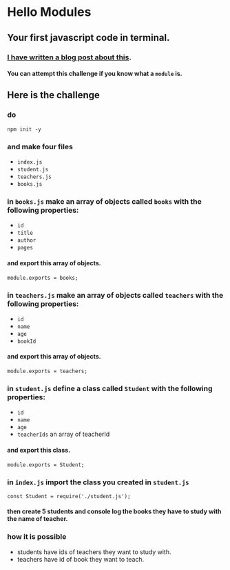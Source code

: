 # Hello Modules
## Your first javascript code in terminal.

### [I have written a blog post about this](hashnode.com).

#### You can attempt this challenge if you know what a `module` is.

## Here is the challenge

### do
```shell
npm init -y
```

### and make four files <br>
* `index.js` 
* `student.js` 
* `teachers.js` 
* `books.js` 

### in `books.js` make an array of objects called `books` with the following properties:
* `id`
* `title`
* `author`
* `pages`
#### and export this array of objects.
`module.exports = books;` <br>


### in `teachers.js` make an array of objects called `teachers` with the following properties:
* `id`
* `name`
* `age`
* `bookId`
#### and export this array of objects.
`module.exports = teachers;` <br>

### in `student.js` define a class called `Student` with the following properties:
* `id`
* `name`
* `age`
* `teacherIds` an array of teacherId
#### and export this class.
`module.exports = Student;` <br>

### in `index.js` import the class you created in `student.js`
`const Student = require('./student.js');` <br>

#### then create 5 students and console log the books they have to study with the name of teacher.

### how it is possible 
* students have ids of teachers they want to study with.
* teachers have id of book they want to teach.





